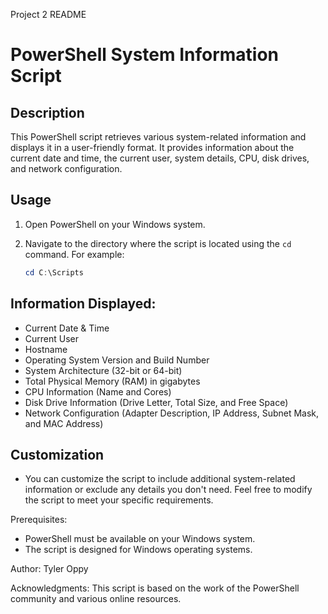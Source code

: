 Project 2 README

# PowerShell System Information Script

## Description

This PowerShell script retrieves various system-related information and displays it in a user-friendly format. It provides information about the current date and time, the current user, system details, CPU, disk drives, and network configuration.

## Usage

1. Open PowerShell on your Windows system.

2. Navigate to the directory where the script is located using the `cd` command. For example:
   
   ```powershell
   cd C:\Scripts

## Information Displayed:
- Current Date & Time
- Current User
- Hostname
- Operating System Version and Build Number
- System Architecture (32-bit or 64-bit)
- Total Physical Memory (RAM) in gigabytes
- CPU Information (Name and Cores)
- Disk Drive Information (Drive Letter, Total Size, and Free Space)
- Network Configuration (Adapter Description, IP Address, Subnet Mask, and MAC Address)

## Customization
- You can customize the script to include additional system-related information or exclude any details you don't need. Feel free to modify the script to meet your specific requirements.

Prerequisites:
- PowerShell must be available on your Windows system.
- The script is designed for Windows operating systems.

Author:
Tyler Oppy

Acknowledgments:
This script is based on the work of the PowerShell community and various online resources.
